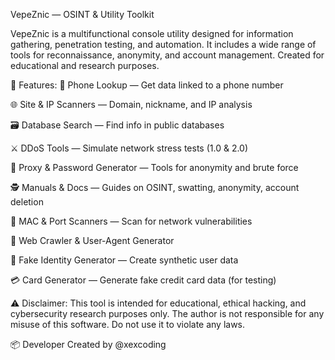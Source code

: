 VepeZnic — OSINT & Utility Toolkit

VepeZnic is a multifunctional console utility designed for information gathering, penetration testing, and automation. It includes a wide range of tools for reconnaissance, anonymity, and account management. Created for educational and research purposes.

🔧 Features:
📱 Phone Lookup — Get data linked to a phone number

🌐 Site & IP Scanners — Domain, nickname, and IP analysis

🗃️ Database Search — Find info in public databases

⚔️ DDoS Tools — Simulate network stress tests (1.0 & 2.0)

🧰 Proxy & Password Generator — Tools for anonymity and brute force

🕵️ Manuals & Docs — Guides on OSINT, swatting, anonymity, account deletion

🔎 MAC & Port Scanners — Scan for network vulnerabilities

🤖 Web Crawler & User-Agent Generator

🧪 Fake Identity Generator — Create synthetic user data

💳 Card Generator — Generate fake credit card data (for testing)

⚠️ Disclaimer:
This tool is intended for educational, ethical hacking, and cybersecurity research purposes only. The author is not responsible for any misuse of this software. Do not use it to violate any laws.

📦 Developer
Created by @xexcoding
